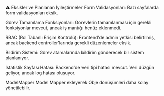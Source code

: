 ⚠️ Eksikler ve Planlanan İyileştirmeler
Form Validasyonları:
Bazı sayfalarda form validasyonları eksik.

Görev Tamamlama Fonksiyonları:
Görevlerin tamamlanması için gerekli fonksiyonlar mevcut, ancak iş mantığı henüz eklenmedi.

RBAC (Rol Tabanlı Erişim Kontrolü):
Frontend'de admin yetkisi belirtilmiş, ancak backend controller'larında gerekli düzenlemeler eksik.

Bildirim Sistemi:
Görev atamalarında bildirim gönderecek bir sistem planlanıyor.

İstatistik Sayfası Hatası:
Backend'de veri tipi hatası mevcut. Veri düzgün geliyor, ancak log hatası oluşuyor.

ModelMapper
Model Mapper ekleyerek Obje dönüşümleri daha kolay yönetilebilir.